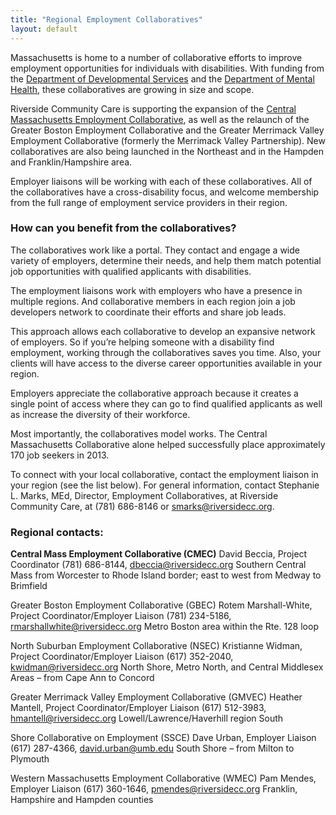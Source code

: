 ```yaml
---
title: "Regional Employment Collaboratives"
layout: default
---
```


 
Massachusetts is home to a number of collaborative efforts to improve employment opportunities for individuals with disabilities. With funding from the [Department of Developmental Services](http://www.mass.gov/eohhs/gov/departments/dds/) and the [Department of Mental Health](http://www.mass.gov/eohhs/gov/departments/dmh/), these collaboratives are growing in size and scope.  


Riverside Community Care is supporting the expansion of the [Central Massachusetts Employment Collaborative](http://www.centralmassworks.org/Home_Page.html), as well as the relaunch of the Greater Boston Employment Collaborative and the Greater Merrimack Valley Employment Collaborative (formerly the Merrimack Valley Partnership). New collaboratives are also being launched in the Northeast and in the Hampden and Franklin/Hampshire area.  


Employer liaisons will be working with each of these collaboratives. All of the collaboratives have a cross-disability focus, and welcome membership from the full range of employment service providers in their region.


### How can you benefit from the collaboratives?  

The collaboratives work like a portal. They contact and engage a wide variety of employers, determine their needs, and help them match potential job opportunities with qualified applicants with disabilities.  

The employment liaisons work with employers who have a presence in multiple regions. And collaborative members in each region join a job developers network to coordinate their efforts and share job leads.  

This approach allows each collaborative to develop an expansive network of employers. So if you’re helping someone with a disability find employment, working through the collaboratives saves you time. Also, your clients will have access to the diverse career opportunities available in your region.  

Employers appreciate the collaborative approach because it creates a single point of access where they can go to find qualified applicants as well as increase the diversity of their workforce.  

Most importantly, the collaboratives model works. The Central Massachusetts Collaborative alone helped successfully place approximately 170 job seekers in 2013.  

To connect with your local collaborative, contact the employment liaison in your region (see the list below).  For general information, contact Stephanie L. Marks, MEd, Director, Employment Collaboratives, at Riverside Community Care, at (781) 686-8146 or [smarks@riversidecc.org](mailto:smarks@riversidecc.org).  

### Regional contacts:  

<b>Central Mass Employment Collaborative (CMEC)</b>
David Beccia, Project Coordinator
(781) 686-8144, dbeccia@riversidecc.org
Southern Central Mass from Worcester to Rhode Island border; east to west from Medway to Brimfield

Greater Boston Employment Collaborative (GBEC)
Rotem Marshall-White, Project Coordinator/Employer Liaison
(781) 234-5186, rmarshallwhite@riversidecc.org
Metro Boston area within the Rte. 128 loop

North Suburban Employment Collaborative (NSEC)
Kristianne Widman, Project Coordinator/Employer Liaison
(617) 352-2040, kwidman@riversidecc.org
North Shore, Metro North, and Central Middlesex Areas – from Cape Ann to Concord

Greater Merrimack Valley Employment Collaborative (GMVEC)
Heather Mantell, Project Coordinator/Employer Liaison
(617) 512-3983, hmantell@riversidecc.org 
Lowell/Lawrence/Haverhill region South

Shore Collaborative on Employment (SSCE)
Dave Urban, Employer Liaison
(617) 287-4366, david.urban@umb.edu
South Shore – from Milton to Plymouth

Western Massachusetts Employment Collaborative (WMEC)
Pam Mendes, Employer Liaison
(617) 360-1646, pmendes@riversidecc.org 
Franklin, Hampshire and Hampden counties
